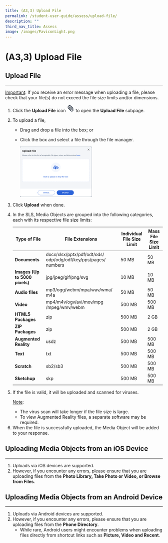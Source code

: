 ```yaml
---
title: (A3,3) Upload File
permalink: /student-user-guide/assess/upload-file/
description: ""
third_nav_title: Assess
image: /images/FaviconLight.png
---
```

<h1 id="upload-file">(A3,3) Upload File</h1>
<h2 id="-upload-file-">Upload File</h2>
<hr>
<p><u>Important</u>: If you receive an error message when uploading a file, please check that your file(s) do not exceed the file size limits and/or dimensions.</p>
<ol>
<li>Click the <strong>Upload File</strong> icon <img style="width:1.5rem; display: inline;" src="/images/Icons/PaperClip.svg"> to open the <strong>Upload File</strong> subpage.</li>
<li><p>To upload a file,</p>
<ul>
<li>Drag and drop a file into the box; or</li>
<li><p>Click the box and select a file through the file manager.</p>
<p><img style="width: 50%;" src="/images/1Student/As-Upload.png"></p>
</li>
</ul>
</li>
<li><p>Click <strong>Upload</strong> when done. </p>
</li>
<li>In the SLS, Media Objects are grouped into the following categories, each with its respective file size limits:</li>
<table><thead>
<tr><th><strong>Type of File</strong></th>
<th><strong>File Extensions</strong></th>
<th><strong>Individual File Size Limit</strong></th>
<th><strong>Mass File Size Limit</strong></th>
</tr>
</thead>
<tbody>
<tr>
<td><strong>Documents</strong></td>
<td>docx/xlsx/pptx/pdf/odt/ods/
odp/odg/odf/key/pps/pages/
numbers</td>
<td>50 MB</td>
<td>50 MB</td>
</tr>
<tr>
<td><strong>Images (Up to 5000 pixels)</strong></td>
<td>jpg/jpeg/gif/png/svg</td>
<td>10 MB</td>
<td>10 MB</td>
</tr>
<tr>
<td><strong>Audio files</strong></td>                   
<td>mp3/ogg/webm/mpa/wav/wma/
m4a</td>
<td>50 MB</td>
<td>50 MB</td></tr>
<tr>
<td><strong>Video</strong></td>
<td>mp4/m4v/ogv/avi/mov/mpg
/mpeg/wmv/webm</td>
<td>500 MB</td>
<td>500 MB</td>
</tr>
<tr>
<td><strong>HTML5 Packages</strong></td>
<td>zip</td>
<td>500 MB</td>
<td>2 GB</td>
</tr>
<tr>
<td><strong>ZIP Packages</strong></td>
<td>zip</td>
<td>500 MB</td>
<td>2 GB</td>
</tr>
<tr>
<td><strong>Augmented Reality</strong></td>
<td>usdz</td>
<td>500 MB</td>
<td>500 MB</td>
</tr>
<tr>
<td><strong>Text </strong></td>
<td>txt</td>
<td>500 MB</td>
<td>500 MB</td>
</tr>
<tr>
<td><strong>Scratch </strong></td>
<td>sb2/sb3</td>
<td>500 MB</td>
<td>500 MB</td>
</tr>
<tr>
<td><strong>Sketchup <!-- <font color="#FBBC04">NEW</font> --></strong></td>
<td>skp</td>
<td>500 MB</td>
<td>500 MB</td>
</tr>
</tbody>
</table>	
<li><p>If the file is valid, it will be uploaded and scanned for viruses.</p>
<p> <u>Note</u>:</p>
<ul>
<li>The virus scan will take longer if the file size is large.</li>
<li>To view Augmented Reality files, a separate software may be required.</li>
</ul>
</li>
<li>When the file is successfully uploaded, the Media Object will be added to your response.</li>
</ol>
<h2 id="-uploading-media-objects-from-an-ios-device-">Uploading Media Objects from an iOS Device</h2>
<hr>
<ol>
<li>Uploads via iOS devices are supported.</li>
<li>However, if you encounter any errors, please ensure that you are uploading files from the <strong>Photo Library, Take Photo or Video, or Browse from Files</strong>.</li>
</ol>
<h2 id="-uploading-media-objects-from-an-android-device-">Uploading Media Objects from an Android Device</h2>
<hr>
<ol>
<li>Uploads via Android devices are supported.</li>
<li>However, if you encounter any errors, please ensure that you are uploading files from the <strong>Phone Directory</strong>.<ul>
<li>While rare, Android users might encounter problems when uploading files directly from shortcut links such as <strong>Picture, Video and Recent</strong>.</li>
</ul>
</li>
</ol>